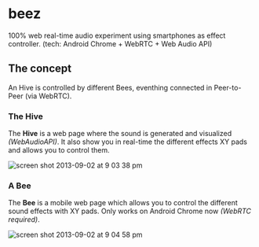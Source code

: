 beez
====

100% web real-time audio experiment using smartphones as effect controller.
(tech: Android Chrome + WebRTC + Web Audio API)

## The concept

An Hive is controlled by different Bees, eventhing connected in Peer-to-Peer (via WebRTC).

### The Hive

The **Hive** is a web page where the sound is generated and visualized *(WebAudioAPI)*.
It also show you in real-time the different effects XY pads and allows you to control them.

![screen shot 2013-09-02 at 9 03 38 pm](https://f.cloud.github.com/assets/211411/1068935/acc96222-1402-11e3-9ecf-080c75eea981.png)

### A Bee

The **Bee** is a mobile web page which allows you to control the different sound effects with XY pads.
Only works on Android Chrome now *(WebRTC required)*.

![screen shot 2013-09-02 at 9 04 58 pm](https://f.cloud.github.com/assets/211411/1068936/ace55b9e-1402-11e3-928f-93709f90330f.png)

